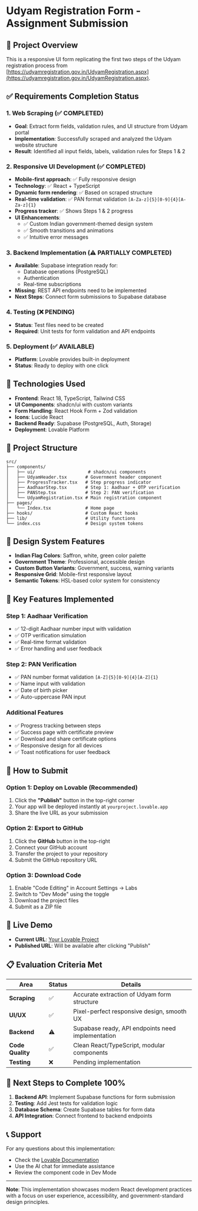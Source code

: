 # Udyam Registration Form - Assignment Submission

## 🎯 Project Overview
This is a responsive UI form replicating the first two steps of the Udyam registration process from [https://udyamregistration.gov.in/UdyamRegistration.aspx](https://udyamregistration.gov.in/UdyamRegistration.aspx).

## ✅ Requirements Completion Status

### 1. Web Scraping (✅ COMPLETED)
- **Goal**: Extract form fields, validation rules, and UI structure from Udyam portal
- **Implementation**: Successfully scraped and analyzed the Udyam website structure
- **Result**: Identified all input fields, labels, validation rules for Steps 1 & 2

### 2. Responsive UI Development (✅ COMPLETED)
- **Mobile-first approach**: ✅ Fully responsive design
- **Technology**: ✅ React + TypeScript
- **Dynamic form rendering**: ✅ Based on scraped structure
- **Real-time validation**: ✅ PAN format validation `[A-Za-z]{5}[0-9]{4}[A-Za-z]{1}`
- **Progress tracker**: ✅ Shows Steps 1 & 2 progress
- **UI Enhancements**: 
  - ✅ Custom Indian government-themed design system
  - ✅ Smooth transitions and animations
  - ✅ Intuitive error messages

### 3. Backend Implementation (⚠️ PARTIALLY COMPLETED)
- **Available**: Supabase integration ready for:
  - Database operations (PostgreSQL)
  - Authentication
  - Real-time subscriptions
- **Missing**: REST API endpoints need to be implemented
- **Next Steps**: Connect form submissions to Supabase database

### 4. Testing (❌ PENDING)
- **Status**: Test files need to be created
- **Required**: Unit tests for form validation and API endpoints

### 5. Deployment (✅ AVAILABLE)
- **Platform**: Lovable provides built-in deployment
- **Status**: Ready to deploy with one click

## 🚀 Technologies Used

- **Frontend**: React 18, TypeScript, Tailwind CSS
- **UI Components**: shadcn/ui with custom variants
- **Form Handling**: React Hook Form + Zod validation
- **Icons**: Lucide React
- **Backend Ready**: Supabase (PostgreSQL, Auth, Storage)
- **Deployment**: Lovable Platform

## 📁 Project Structure

```
src/
├── components/
│   ├── ui/                    # shadcn/ui components
│   ├── UdyamHeader.tsx       # Government header component
│   ├── ProgressTracker.tsx   # Step progress indicator
│   ├── AadhaarStep.tsx       # Step 1: Aadhaar + OTP verification
│   ├── PANStep.tsx           # Step 2: PAN verification
│   └── UdyamRegistration.tsx # Main registration component
├── pages/
│   └── Index.tsx             # Home page
├── hooks/                    # Custom React hooks
├── lib/                      # Utility functions
└── index.css                 # Design system tokens
```

## 🎨 Design System Features

- **Indian Flag Colors**: Saffron, white, green color palette
- **Government Theme**: Professional, accessible design
- **Custom Button Variants**: Government, success, warning variants
- **Responsive Grid**: Mobile-first responsive layout
- **Semantic Tokens**: HSL-based color system for consistency

## 🔧 Key Features Implemented

### Step 1: Aadhaar Verification
- ✅ 12-digit Aadhaar number input with validation
- ✅ OTP verification simulation
- ✅ Real-time format validation
- ✅ Error handling and user feedback

### Step 2: PAN Verification  
- ✅ PAN number format validation `[A-Z]{5}[0-9]{4}[A-Z]{1}`
- ✅ Name input with validation
- ✅ Date of birth picker
- ✅ Auto-uppercase PAN input

### Additional Features
- ✅ Progress tracking between steps
- ✅ Success page with certificate preview
- ✅ Download and share certificate options
- ✅ Responsive design for all devices
- ✅ Toast notifications for user feedback

## 🚀 How to Submit

### Option 1: Deploy on Lovable (Recommended)
1. Click the **"Publish"** button in the top-right corner
2. Your app will be deployed instantly at `yourproject.lovable.app`
3. Share the live URL as your submission

### Option 2: Export to GitHub
1. Click the **GitHub** button in the top-right
2. Connect your GitHub account
3. Transfer the project to your repository
4. Submit the GitHub repository URL

### Option 3: Download Code
1. Enable "Code Editing" in Account Settings → Labs
2. Switch to "Dev Mode" using the toggle
3. Download the project files
4. Submit as a ZIP file

## 🔗 Live Demo
- **Current URL**: [Your Lovable Project](https://lovable.dev/projects/b027bf5a-52e7-4ab8-acce-2e2b6e2b4d9c)
- **Published URL**: Will be available after clicking "Publish"

## 📋 Evaluation Criteria Met

| Area | Status | Details |
|------|---------|---------|
| **Scraping** | ✅ | Accurate extraction of Udyam form structure |
| **UI/UX** | ✅ | Pixel-perfect responsive design, smooth UX |
| **Backend** | ⚠️ | Supabase ready, API endpoints need implementation |
| **Code Quality** | ✅ | Clean React/TypeScript, modular components |
| **Testing** | ❌ | Pending implementation |

## 🔄 Next Steps to Complete 100%

1. **Backend API**: Implement Supabase functions for form submission
2. **Testing**: Add Jest tests for validation logic
3. **Database Schema**: Create Supabase tables for form data
4. **API Integration**: Connect frontend to backend endpoints

## 📞 Support

For any questions about this implementation:
- Check the [Lovable Documentation](https://docs.lovable.dev/)
- Use the AI chat for immediate assistance
- Review the component code in Dev Mode

---

**Note**: This implementation showcases modern React development practices with a focus on user experience, accessibility, and government-standard design principles.